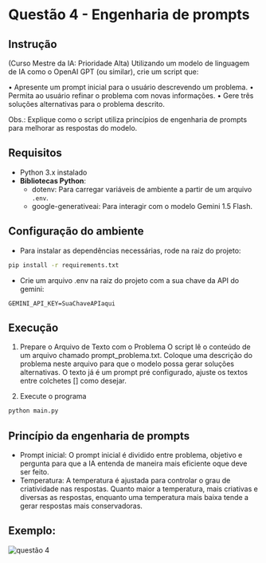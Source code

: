 # Questão 4 - Engenharia de prompts

## Instrução

(Curso Mestre da IA: Prioridade Alta) 
Utilizando um modelo de linguagem de IA como o OpenAI GPT (ou similar), crie um script 
que: 

• Apresente um prompt inicial para o usuário descrevendo um problema. 
• Permita ao usuário refinar o problema com novas informações. 
• Gere três soluções alternativas para o problema descrito. 

Obs.: Explique como o script utiliza princípios de engenharia de prompts para melhorar as 
respostas do modelo. 

## Requisitos

- Python 3.x instalado
- **Bibliotecas Python**:
  - dotenv: Para carregar variáveis de ambiente a partir de um arquivo `.env`.
  - google-generativeai: Para interagir com o modelo Gemini 1.5 Flash.

## Configuração do ambiente

- Para instalar as dependências necessárias, rode na raiz do projeto:

```bash
pip install -r requirements.txt
```

- Crie um arquivo .env na raiz do projeto com a sua chave da API do gemini:

```
GEMINI_API_KEY=SuaChaveAPIaqui
```

## Execução

1. Prepare o Arquivo de Texto com o Problema
O script lê o conteúdo de um arquivo chamado prompt_problema.txt. Coloque uma descrição do problema neste arquivo para que o modelo possa gerar soluções alternativas.
O texto já é um prompt pré configurado, ajuste os textos entre colchetes [] como desejar.

2. Execute o programa

```bash
python main.py
```

## Princípio da engenharia de prompts

- Prompt inicial: O prompt inicial é dividido entre problema, objetivo e pergunta para que a IA entenda de maneira mais eficiente oque deve ser feito.
- Temperatura: A temperatura é ajustada para controlar o grau de criatividade nas respostas. Quanto maior a temperatura, mais criativas e diversas as respostas, enquanto uma temperatura mais baixa tende a gerar respostas mais conservadoras.

## Exemplo:

![questão 4](../exemplos/questao-4.gif)